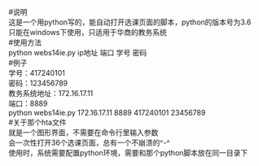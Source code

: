 #说明    
这是一个用python写的，能自动打开选课页面的脚本，python的版本号为3.6    
只能在windows下使用，只适用于华商的教务系统    
#使用方法    
python webs14ie.py ip地址 端口 学号 密码    
#例子    
学号：417240101    
密码：123456789    
教务系统地址：172.16.17.11    
端口：8889    
python webs14ie.py 172.16.17.11 8889 417240101 23456789    
#关于那个hta文件    
就是一个图形界面，不需要在命令行里输入参数    
会一次性打开36个选课页面，总有一个不崩溃的^-^    
使用时，系统需要配置python环境，需要和那个python脚本放在同一目录下    
